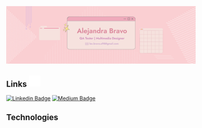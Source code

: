 <div align="center">
<img max-width="800" src="https://github.com/Lex-Bravo/Lex-Bravo/blob/main/GitMe/GitBanner.png"/>
</div>

## Links <img src="https://github.com/Lex-Bravo/Lex-Bravo/blob/main/GitMe/Cursor.gif" width="30">
[![Linkedin Badge](https://img.shields.io/badge/LinkedIn-0077B5?logo=linkedin&logoColor=white&link=https%3A%2F%2Fwww.linkedin.com%2Fin%2Falejandra-bravo-ayala%2F)](https://www.linkedin.com/in/alejandra-bravo-ayala/)
[![Medium Badge](https://img.shields.io/badge/Resume-hotpink?link=https%3A%2F%2Fdrive.google.com%2Ffile%2Fd%2F1V7OYIXEbGXgGqLliwPvaUsK6F2Zl6kV7%2Fview%3Fusp%3Ddrive_link)](https://drive.google.com/file/d/1V7OYIXEbGXgGqLliwPvaUsK6F2Zl6kV7/view?usp=drive_link)

## Technologies
